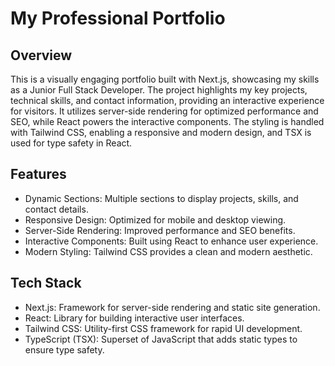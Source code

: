 # My Professional Portfolio

## Overview

This is a visually engaging portfolio built with Next.js, showcasing my skills as a Junior Full Stack Developer. The project highlights my key projects, technical skills, and contact information, providing an interactive experience for visitors. It utilizes server-side rendering for optimized performance and SEO, while React powers the interactive components. The styling is handled with Tailwind CSS, enabling a responsive and modern design, and TSX is used for type safety in React.

## Features

* Dynamic Sections: Multiple sections to display projects, skills, and contact details.
* Responsive Design: Optimized for mobile and desktop viewing.
* Server-Side Rendering: Improved performance and SEO benefits.
* Interactive Components: Built using React to enhance user experience.
* Modern Styling: Tailwind CSS provides a clean and modern aesthetic.

## Tech Stack
* Next.js: Framework for server-side rendering and static site generation.
* React: Library for building interactive user interfaces.
* Tailwind CSS: Utility-first CSS framework for rapid UI development.
* TypeScript (TSX): Superset of JavaScript that adds static types to ensure type safety.
